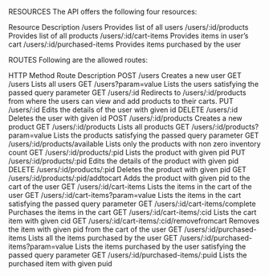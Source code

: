 RESOURCES
The API offers the following four resources:

Resource	                    Description
/users	                        Provides list of all users
/users/:id/products	            Provides list of all products
/users/:id/cart-items	        Provides items in user’s cart
/users/:id/purchased-items	    Provides items purchased by the user

ROUTES
Following are the allowed routes:

HTTP Method	    Route	                                        Description
POST	        /users	                                        Creates a new user
GET	            /users	                                        Lists all users
GET	            /users?param=value	                            Lists the users satisfying the passed query parameter
GET	            /users/:id	                                    Redirects to /users/:id/products from where the users can view and add products to their carts.
PUT	            /users/:id	                                    Edits the details of the user with given id
DELETE	        /users/:id	                                    Deletes the user with given id
POST	        /users/:id/products	                            Creates a new product
GET	            /users/:id/products	                            Lists all products
GET	            /users/:id/products?param=value	                Lists the products satisfying the passed query parameter
GET	            /users/:id/products/available	                Lists only the products with non zero inventory count
GET	            /users/:id/products/:pid	                    Lists the product with given pid
PUT	            /users/:id/products/:pid	                    Edits the details of the product with given pid
DELETE	        /users/:id/products/:pid	                    Deletes the product with given pid
GET	            /users/:id/products/:pid/addtocart	            Adds the product with given pid to the cart of the user
GET	            /users/:id/cart-items	                        Lists the items in the cart of the user
GET	            /users/:id/cart-items?param=value	            Lists the items in the cart satisfying the passed query parameter
GET	            /users/:id/cart-items/complete	                Purchases the items in the cart
GET	            /users/:id/cart-items/:cid	                    Lists the cart item with given cid
GET	            /users/:id/cart-items/:cid/removefromcart	    Removes the item with given pid from the cart of the user
GET	            /users/:id/purchased-items	                    Lists all the items purchased by the user
GET	            /users/:id/purchased-items?param=value	        Lists the items purchased by the user satisfying the passed query parameter
GET	            /users/:id/purchased-items/:puid	            Lists the purchased item with given puid
